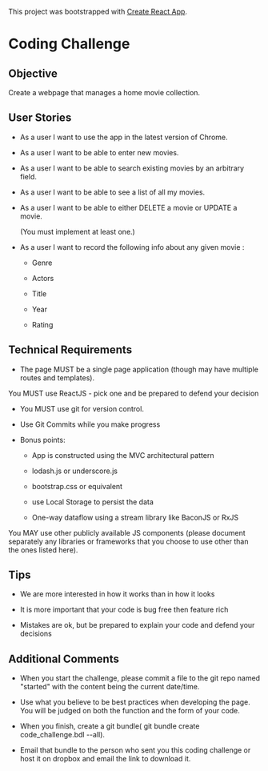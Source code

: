 This project was bootstrapped with [Create React App](https://github.com/facebookincubator/create-react-app).

# Coding Challenge



## Objective



Create a webpage that manages a home movie collection.



## User Stories



- As a user I want to use the app in the latest version of Chrome.

- As a user I want to be able to enter new movies.

- As a user I want to be able to search existing movies by an arbitrary field.

- As a user I want to be able to see a list of all my movies.

- As a user I want to be able to either DELETE a movie or UPDATE a movie.

  (You must implement at least one.)

- As a user I want to record the following info about any given movie :

    - Genre

    - Actors

    - Title

    - Year

    - Rating



## Technical Requirements



- The page MUST be a single page application (though may have multiple routes and templates).

You MUST use ReactJS - pick one and be prepared to defend your decision


- You MUST use git for version control.

- Use Git Commits while you make progress





- Bonus points:

	- App is constructed using the MVC architectural pattern

    - lodash.js or underscore.js

    - bootstrap.css or equivalent

    - use Local Storage to persist the data

    - One-way dataflow using a stream library like BaconJS or RxJS



You MAY use other publicly available JS components (please document separately any libraries or frameworks that you choose to use other than the ones listed here).



## Tips

- We are more interested in how it works than in how it looks

- It is more important that your code is bug free then feature rich

- Mistakes are ok, but be prepared to explain your code and defend your decisions



## Additional Comments



- When you start the challenge, please commit a file to the git repo named "started" with the content being the current date/time.

- Use what you believe to be best practices when developing the page. You will be judged on both the function and the form of your code.

- When you finish, create a git bundle( git bundle create code_challenge.bdl --all).

- Email that bundle to the person who sent you this coding challenge or host it on dropbox and email the link to download it.
